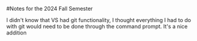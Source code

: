 #Notes for the 2024 Fall Semester

I didn't know that VS had git functionality, I thought everything I had to do with git would need to be done through the command prompt. It's a nice addition